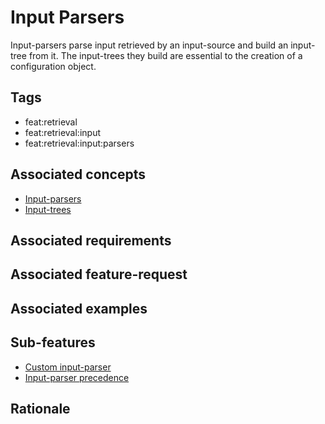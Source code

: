 # Input Parsers

Input-parsers parse input retrieved by an input-source and build an input-tree from it.
The input-trees they build are essential to the creation of a configuration object.

## Tags

- feat:retrieval
- feat:retrieval:input
- feat:retrieval:input:parsers

## Associated concepts

- [Input-parsers](../../../../../concepts/input/parsers.md)
- [Input-trees](../../../../../concepts/input/trees.md)

## Associated requirements

## Associated feature-request

## Associated examples

## Sub-features

- [Custom input-parser](./custom.md)
- [Input-parser precedence](./precedence.md)

## Rationale
